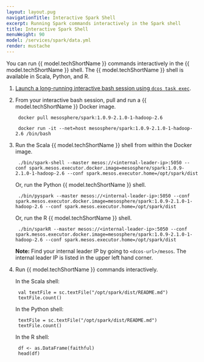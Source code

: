```yaml
---
layout: layout.pug
navigationTitle: Interactive Spark Shell
excerpt: Running Spark commands interactively in the Spark shell
title: Interactive Spark Shell
menuWeight: 90
model: /services/spark/data.yml
render: mustache
---
```



You can run {{ model.techShortName }} commands interactively in the {{ model.techShortName }} shell. The {{ model.techShortName }} shell is available in Scala, Python, and R.

1. [Launch a long-running interactive bash session using `dcos task exec`](https://dcos.io/docs/1.9/monitoring/debugging/cli-debugging/task-exec/#launch-a-long-running-interactive-bash-session).

1. From your interactive bash session, pull and run a {{ model.techShortName }} Docker image.

        docker pull mesosphere/spark:1.0.9-2.1.0-1-hadoop-2.6

        docker run -it --net=host mesosphere/spark:1.0.9-2.1.0-1-hadoop-2.6 /bin/bash

1. Run the Scala {{ model.techShortName }} shell from within the Docker image.

        ./bin/spark-shell --master mesos://<internal-leader-ip>:5050 --conf spark.mesos.executor.docker.image=mesosphere/spark:1.0.9-2.1.0-1-hadoop-2.6 --conf spark.mesos.executor.home=/opt/spark/dist

    Or, run the Python {{ model.techShortName }} shell.

        ./bin/pyspark --master mesos://<internal-leader-ip>:5050 --conf spark.mesos.executor.docker.image=mesosphere/spark:1.0.9-2.1.0-1-hadoop-2.6 --conf spark.mesos.executor.home=/opt/spark/dist

    Or, run the R {{ model.techShortName }} shell.

        ./bin/sparkR --master mesos://<internal-leader-ip>:5050 --conf spark.mesos.executor.docker.image=mesosphere/spark:1.0.9-2.1.0-1-hadoop-2.6 --conf spark.mesos.executor.home=/opt/spark/dist

    **Note:** Find your internal leader IP by going to `<dcos-url>/mesos`. The internal leader IP is listed in the upper left hand corner.

1. Run {{ model.techShortName }} commands interactively.

    In the Scala shell:

        val textFile = sc.textFile("/opt/spark/dist/README.md")
        textFile.count()

    In the Python shell:

        textFile = sc.textFile("/opt/spark/dist/README.md")
        textFile.count()

    In the R shell:

        df <- as.DataFrame(faithful)
        head(df)
